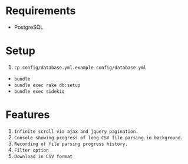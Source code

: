 # Requirements

* PostgreSQL

# Setup

1. `cp config/database.yml.example config/database.yml`
* `bundle`
* `bundle exec rake db:setup`
* `bundle exec sidekiq`

# Features

1. `Infinite scroll via ajax and jquery pagination.`
2. `Console showing progress of long CSV file parsing in background. `
3. `Recording of file parsing progress history.`
4. `Filter option`
5. `Download in CSV format`

